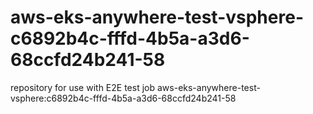 # aws-eks-anywhere-test-vsphere-c6892b4c-fffd-4b5a-a3d6-68ccfd24b241-58
repository for use with E2E test job aws-eks-anywhere-test-vsphere:c6892b4c-fffd-4b5a-a3d6-68ccfd24b241-58
